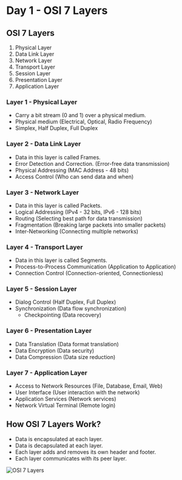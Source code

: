 # Day 1 - OSI 7 Layers

## OSI 7 Layers
1. Physical Layer
2. Data Link Layer
3. Network Layer
4. Transport Layer
5. Session Layer
6. Presentation Layer
7. Application Layer

### Layer 1 - Physical Layer
- Carry a bit stream (0 and 1) over a physical medium.
- Physical medium (Electrical, Optical, Radio Frequency)
- Simplex, Half Duplex, Full Duplex

### Layer 2 - Data Link Layer
- Data in this layer is called Frames.
- Error Detection and Correction. (Error-free data transmission)
- Physical Addressing (MAC Address - 48 bits)
- Access Control (Who can send data and when)

### Layer 3 - Network Layer
- Data in this layer is called Packets.
- Logical Addressing (IPv4 - 32 bits, IPv6 - 128 bits)
- Routing (Selecting best path for data transmission)
- Fragmentation (Breaking large packets into smaller packets)
- Inter-Networking (Connecting multiple networks)

### Layer 4 - Transport Layer
- Data in this layer is called Segments.
- Process-to-Process Communication (Application to Application)
- Connection Control (Connection-oriented, Connectionless)

### Layer 5 - Session Layer
- Dialog Control (Half Duplex, Full Duplex)
- Synchronization (Data flow synchronization)
  - Checkpointing (Data recovery)

### Layer 6 - Presentation Layer
- Data Translation (Data format translation)
- Data Encryption (Data security)
- Data Compression (Data size reduction)

### Layer 7 - Application Layer
- Access to Network Resources (File, Database, Email, Web)
- User Interface (User interaction with the network)
- Application Services (Network services)
- Network Virtual Terminal (Remote login)

## How OSI 7 Layers Work?
- Data is encapsulated at each layer.
- Data is decapsulated at each layer.
- Each layer adds and removes its own header and footer.
- Each layer communicates with its peer layer.

![OSI 7 Layers](images/osi-7-layers.png 'OSI 7 Layers')
